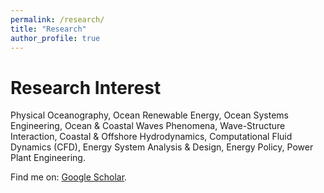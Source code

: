 ```yaml
---
permalink: /research/
title: "Research"
author_profile: true
---
```


Research Interest
======
Physical Oceanography, Ocean Renewable Energy, Ocean Systems Engineering, Ocean & Coastal Waves Phenomena, Wave-Structure Interaction, Coastal & Offshore Hydrodynamics, Computational Fluid Dynamics (CFD), Energy System Analysis & Design, Energy Policy, Power Plant Engineering.


Find me on: [Google Scholar](https://scholar.google.com/citations?user=4OfpAuQAAAAJ&hl=en).
